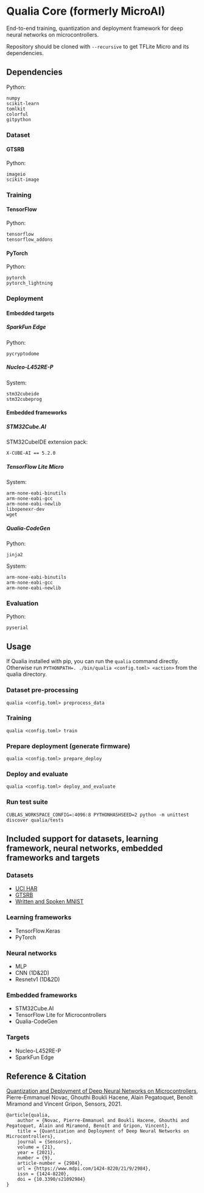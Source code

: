 # Qualia Core (formerly MicroAI)
End-to-end training, quantization and deployment framework for deep neural networks on microcontrollers.

Repository should be cloned with `--recursive` to get TFLite Micro and its dependencies.

## Dependencies

Python:
```
numpy
scikit-learn
tomlkit
colorful
gitpython
```

### Dataset

#### GTSRB

Python:
```
imageio
scikit-image
```

### Training

#### TensorFlow

Python:
```
tensorflow
tensorflow_addons
```

#### PyTorch

Python:
```
pytorch
pytorch_lightning
```

### Deployment

#### Embedded targets

##### SparkFun Edge 

Python:
```
pycryptodome
```

##### Nucleo-L452RE-P
System:
```
stm32cubeide
stm32cubeprog
```

#### Embedded frameworks

##### STM32Cube.AI

STM32CubeIDE extension pack:
```
X-CUBE-AI == 5.2.0
```

##### TensorFlow Lite Micro

System:
```
arm-none-eabi-binutils
arm-none-eabi-gcc
arm-none-eabi-newlib
libopenexr-dev
wget
```

##### Qualia-CodeGen
Python:
```
jinja2
```

System:
```
arm-none-eabi-binutils
arm-none-eabi-gcc
arm-none-eabi-newlib
```

### Evaluation
Python:
```
pyserial
```

## Usage

If Qualia installed with pip, you can run the `qualia` command directly. Otherwise run `PYTHONPATH=. ./bin/qualia <config.toml> <action>` from the qualia directory.

### Dataset pre-processing
```
qualia <config.toml> preprocess_data
```

### Training
```
qualia <config.toml> train
```

### Prepare deployment (generate firmware)
```
qualia <config.toml> prepare_deploy
```

### Deploy and evaluate
```
qualia <config.toml> deploy_and_evaluate
```

### Run test suite
```
CUBLAS_WORKSPACE_CONFIG=:4096:8 PYTHONHASHSEED=2 python -m unittest discover qualia/tests
```

## Included support for datasets, learning framework, neural networks, embedded frameworks and targets

### Datasets
- [UCI HAR](https://archive.ics.uci.edu/ml/datasets/human+activity+recognition+using+smartphones)
- [GTSRB](https://benchmark.ini.rub.de/)
- [Written and Spoken MNIST](https://zenodo.org/record/3515935)

### Learning frameworks
- TensorFlow.Keras
- PyTorch

### Neural networks
- MLP
- CNN (1D&2D)
- Resnetv1 (1D&2D)

### Embedded frameworks
- STM32Cube.AI
- TensorFlow Lite for Microcontrollers
- Qualia-CodeGen

### Targets
- Nucleo-L452RE-P
- SparkFun Edge

## Reference & Citation

[Quantization and Deployment of Deep Neural Networks on Microcontrollers](https://www.mdpi.com/1424-8220/21/9/2984), Pierre-Emmanuel Novac, Ghouthi Boukli Hacene, Alain Pegatoquet, Benoît Miramond and Vincent Gripon, Sensors, 2021.

```
@article{qualia,
	author = {Novac, Pierre-Emmanuel and Boukli Hacene, Ghouthi and Pegatoquet, Alain and Miramond, Benoît and Gripon, Vincent},
	title = {Quantization and Deployment of Deep Neural Networks on Microcontrollers},
	journal = {Sensors},
	volume = {21},
	year = {2021},
	number = {9},
	article-number = {2984},
	url = {https://www.mdpi.com/1424-8220/21/9/2984},
	issn = {1424-8220},
	doi = {10.3390/s21092984}
}
```
